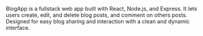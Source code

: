 BlogApp is a fullstack web app built with React, Node.js, and Express. It lets users create, edit, and delete blog posts, and comment on others posts. Designed for easy blog sharing and interaction with a clean and dynamic interface.
